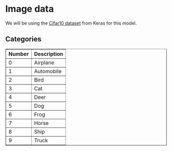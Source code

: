 # Image data

We will be using the [Cifar10 dataset](https://www.tensorflow.org/datasets/catalog/cifar10) from Keras for this model.

## Categories

<table border="1" class="dataframe">
  <thead>
    <tr style="text-align: right;">
      <th>Number</th>
      <th>Description</th>
    </tr>
  </thead>
  <tbody>
    <tr>
      <td>0</td>
      <td>Airplane</td>
    </tr>
    <tr>
      <td>1</td>
      <td>Automobile</td>
    </tr>
    <tr>
      <td>2</td>
      <td>Bird</td>
    </tr>
    <tr>
      <td>3</td>
      <td>Cat</td>
    </tr>
    <tr>
      <td>4</td>
      <td>Deer</td>
    </tr>
    <tr>
      <td>5</td>
      <td>Dog</td>
    </tr>
    <tr>
      <td>6</td>
      <td>Frog</td>
    </tr>
    <tr>
      <td>7</td>
      <td>Horse</td>
    </tr>
    <tr>
      <td>8</td>
      <td>Ship</td>
    </tr>
    <tr>
      <td>9</td>
      <td>Truck</td>
    </tr>
  </tbody>
</table>
